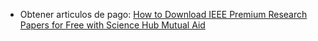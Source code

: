 - Obtener articulos de pago: [How to Download IEEE Premium Research Papers for Free with Science Hub Mutual Aid](https://www.youtube.com/watch?v=9ZS6BL-yJns&ab_channel=RiotGamesMusic)